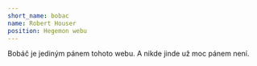```yaml
---
short_name: bobac
name: Robert Houser
position: Hegemon webu
---
```

Bobáč je jediným pánem tohoto webu. A nikde jinde už moc pánem není.